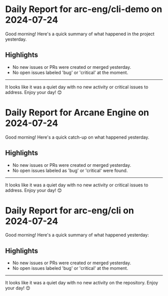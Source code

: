 # Daily Report for arc-eng/cli-demo on 2024-07-24

Good morning! Here's a quick summary of what happened in the project yesterday.

## Highlights
- No new issues or PRs were created or merged yesterday.
- No open issues labeled 'bug' or 'critical' at the moment.

---

It looks like it was a quiet day with no new activity or critical issues to address. Enjoy your day! 😊


# Daily Report for Arcane Engine on 2024-07-24

Good morning! Here's a quick catch-up on what happened yesterday.

## Highlights
- No new issues or PRs were created or merged yesterday.
- No open issues labeled as 'bug' or 'critical' were found.

---

It looks like it was a quiet day with no new activity or critical issues to address. Enjoy your day! 😊


# Daily Report for arc-eng/cli on 2024-07-24

Good morning! Here's a quick summary of what happened yesterday:

## Highlights
- No new issues or PRs were created or merged yesterday.
- No open issues labeled 'bug' or 'critical' at the moment.

---

It looks like it was a quiet day with no new activity on the repository. Enjoy your day! 😊


